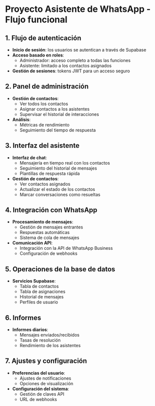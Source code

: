 # Proyecto Asistente de WhatsApp - Flujo funcional

## 1. Flujo de autenticación
- **Inicio de sesión**: los usuarios se autentican a través de Supabase
- **Acceso basado en roles**:
  - Administrador: acceso completo a todas las funciones
  - Asistente: limitado a los contactos asignados
- **Gestión de sesiones**: tokens JWT para un acceso seguro

## 2. Panel de administración
- **Gestión de contactos**:
  - Ver todos los contactos
  - Asignar contactos a los asistentes
  - Supervisar el historial de interacciones
- **Análisis**:
  - Métricas de rendimiento
  - Seguimiento del tiempo de respuesta

## 3. Interfaz del asistente
- **Interfaz de chat**:
  - Mensajería en tiempo real con los contactos
  - Seguimiento del historial de mensajes
  - Plantillas de respuesta rápida
- **Gestión de contactos**:
  - Ver contactos asignados
  - Actualizar el estado de los contactos
  - Marcar conversaciones como resueltas

## 4. Integración con WhatsApp
- **Procesamiento de mensajes**:
  - Gestión de mensajes entrantes
  - Respuestas automáticas
  - Sistema de cola de mensajes
- **Comunicación API**:
  - Integración con la API de WhatsApp Business
  - Configuración de webhooks

## 5. Operaciones de la base de datos
- **Servicios Supabase**:
  - Tabla de contactos
  - Tabla de asignaciones
  - Historial de mensajes
  - Perfiles de usuario

## 6. Informes
- **Informes diarios**:
  - Mensajes enviados/recibidos
  - Tasas de resolución
  - Rendimiento de los asistentes

## 7. Ajustes y configuración
- **Preferencias del usuario**:
  - Ajustes de notificaciones
  - Opciones de visualización
- **Configuración del sistema**:
  - Gestión de claves API
  - URL de webhooks